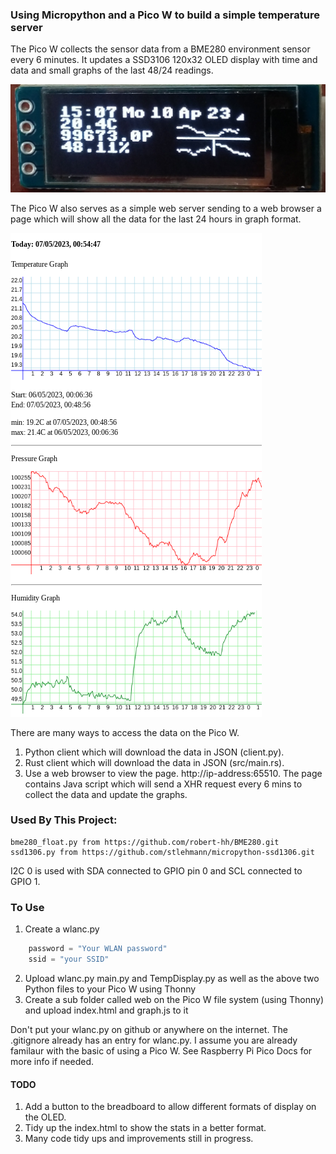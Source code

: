 ### Using Micropython and a Pico W to build a simple temperature server

The Pico W collects the sensor data from a BME280 environment sensor every 6 minutes. It updates a
SSD3106 120x32 OLED display with time and data and small graphs of the last 48/24 readings.

![OLED Display](images/OLED.jpg "OLED Display")

The Pico W also serves as a simple web server sending to a web browser a page which will show all the data for the last 24 hours in graph format.

![Environment Graphs](images/graphs.png "Environment Graphs")

There are many ways to access the data on the Pico W.

1. Python client which will download the data in JSON (client.py).
2. Rust client which will download the data in JSON (src/main.rs).
3. Use a web browser to view the page. http://ip-address:65510. The page contains Java script which will send a XHR request every 6 mins to collect the data and update the graphs.

### Used By This Project:

    bme280_float.py from https://github.com/robert-hh/BME280.git
    ssd1306.py from https://github.com/stlehmann/micropython-ssd1306.git

I2C 0 is used with SDA connected to GPIO pin 0 and SCL connected to GPIO 1.
 
### To Use

1. Create a wlanc.py
```python
    password = "Your WLAN password"
    ssid = "your SSID"
```
2. Upload wlanc.py main.py and TempDisplay.py as well as the above two Python files to your Pico W using Thonny
3. Create a sub folder called web on the Pico W file system (using Thonny) and upload index.html and graph.js to it

Don't put your wlanc.py on github or anywhere on the internet. The .gitignore already has an entry for wlanc.py.
I assume you are already familaur with the basic of using a Pico W. See Raspberry Pi Pico Docs for more info if needed.

#### TODO
1. Add a button to the breadboard to allow different formats of display on the OLED.
2. Tidy up the index.html to show the stats in a better format.
3. Many code tidy ups and improvements still in progress.
